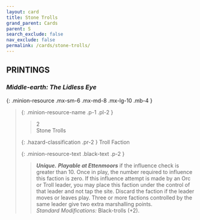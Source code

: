 ```yaml
---
layout: card
title: Stone Trolls
grand_parent: Cards
parent: S
search_exclude: false
nav_exclude: false
permalink: /cards/stone-trolls/
---
```


## PRINTINGS


### _Middle-earth: The Lidless Eye_

{: .minion-resource .mx-sm-6 .mx-md-8 .mx-lg-10 .mb-4 }
> {: .minion-resource-name .p-1 .pl-2 }
> > <div class="hazard-mp">2</div>
> > <div class="card-name">Stone Trolls</div>
>
> {: .hazard-classification .pr-2 }
> Troll Faction
>
> {: .minion-resource-text .black-text .p-2 }
> > _**Unique.**_ ***Playable at Ettenmoors*** if the influence check is greater than 10. Once in play, the number required to influence this faction is zero. If this influence attempt is made by an Orc or Troll leader, you may place this faction under the control of that leader and not tap the site. Discard the faction if the leader moves or leaves play. Three or more factions controlled by the same leader give two extra marshalling points. <br>_Standard Modifications:_ Black-trolls (+2).   
> 

